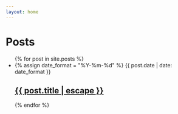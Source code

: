 ```yaml
---
layout: home
---
```

<div class="container">
  <h1>Posts</h1>
  <ul class="post-list">
    {% for post in site.posts %}
      <li>
        {% assign date_format = "%Y-%m-%d" %}
        <span class="post-meta">{{ post.date | date: date_format }}</span>
        <h2>
          <a class="post-link" href="{{ post.url | relative_url }}">{{ post.title | escape }}</a>
        </h2>
      </li>
    {% endfor %}
  </ul>
</div>
